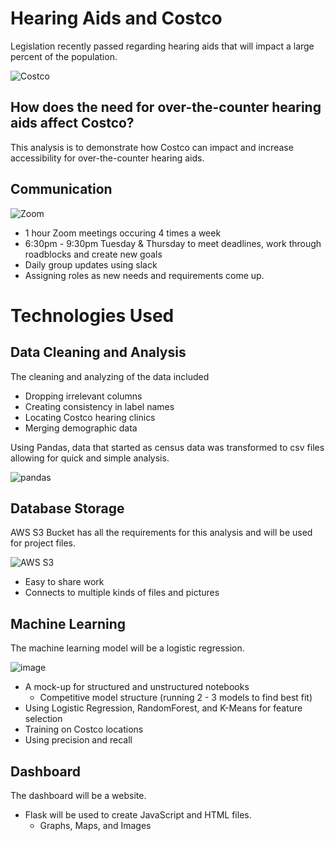 # Hearing Aids and Costco
Legislation recently passed regarding hearing aids that will impact a large percent of the population. 

![Costco](https://user-images.githubusercontent.com/106329824/198686685-262efbd1-3de0-4bf0-88a5-2c8d7df4ffd9.png)

## How does the need for over-the-counter hearing aids affect Costco?
This analysis is to demonstrate how Costco can impact and increase accessibility for over-the-counter hearing aids. 

## Communication
![Zoom](https://user-images.githubusercontent.com/106329824/198689305-eaff54cd-e6a1-408b-a853-ab3342e8430e.jpg)


* 1 hour Zoom meetings occuring 4 times a week
* 6:30pm - 9:30pm Tuesday & Thursday to meet deadlines, work through roadblocks and create new goals
* Daily group updates using slack
* Assigning roles as new needs and requirements come up.

# Technologies Used
## Data Cleaning and Analysis
The cleaning and analyzing of the data included 
* Dropping irrelevant columns
* Creating consistency in label names
* Locating Costco hearing clinics
* Merging demographic data 

Using Pandas, data that started as census data was transformed to csv files allowing for quick and simple analysis.

![pandas](https://user-images.githubusercontent.com/106329824/198688854-4270eaa5-c9ee-4077-8bc0-36c8893a9580.jpg)


## Database Storage
AWS S3 Bucket has all the requirements for this analysis and will be used for project files.

![AWS S3](https://user-images.githubusercontent.com/106329824/198686111-b3f238c1-1930-44ac-9c12-cb1bc2f3882d.jpg)


* Easy to share work
* Connects to multiple kinds of files and pictures

## Machine Learning
The machine learning model will be a logistic regression.  

![image](https://user-images.githubusercontent.com/106329824/198428410-5e11b39c-81d3-415a-b55f-7bcec7cc11af.png)

* A mock-up for structured and unstructured notebooks 
  * Competitive model structure (running 2 - 3 models to find best fit)
* Using Logistic Regression, RandomForest, and K-Means for feature selection
* Training on Costco locations
* Using precision and recall

## Dashboard
The dashboard will be a website. 
* Flask will be used to create JavaScript and HTML files.
  * Graphs, Maps, and Images
